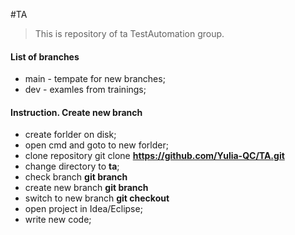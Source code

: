 #TA

> This is repository of ta TestAutomation group.

#### List of branches
- main - tempate for new branches;
- dev - examles from trainings;

#### Instruction. Create new branch

- create forlder on disk;
- open cmd and goto to new forlder;
- clone repository git clone **https://github.com/Yulia-QC/TA.git**
- change directory to **ta**;
- check branch **git branch**
- create new branch **git branch <NAME>**
- switch to new branch **git checkout <NAME>**
- open project in Idea/Eclipse;
- write new code;